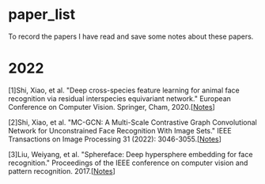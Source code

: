 # paper_list
To record the papers I have read and save some notes about these papers.

# 2022
[1]Shi, Xiao, et al. "Deep cross-species feature learning for animal face recognition via residual interspecies equivariant network." European Conference on Computer Vision. Springer, Cham, 2020.[[Notes](https://github.com/zhaisc2001/paper_list/blob/main/master%20thesis/Deep%20Cross-species%20Feature%20Learning%20for%20Animal%20Face%20Recognition%20via%20Residual%20Interspecies%20Equivariant%20Network.xmindt)]

[2]Shi, Xiao, et al. "MC-GCN: A Multi-Scale Contrastive Graph Convolutional Network for Unconstrained Face Recognition With Image Sets." IEEE Transactions on Image Processing 31 (2022): 3046-3055.[[Notes](https://github.com/zhaisc2001/paper_list/blob/main/master%20thesis/MC-GCN:%20A%20Multi-Scale%20Contrastive%20Graph%20Convolutional%20Network%20for%20Unconstrained%20Face%20Recognition%20With%20Image%20Sets.xmind)]

[3]Liu, Weiyang, et al. "Sphereface: Deep hypersphere embedding for face recognition." Proceedings of the IEEE conference on computer vision and pattern recognition. 2017.[[Notes](https://github.com/zhaisc2001/paper_list/blob/main/master%20thesis/SphereFace:%20Deep%20Hypersphere%20Embedding%20for%20Face%20Recognition.xmind)]
